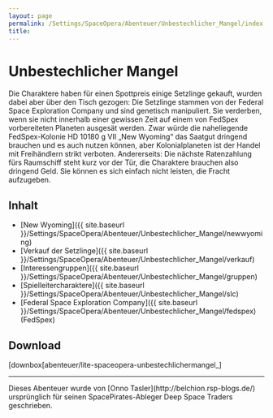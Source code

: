 ```yaml
---
layout: page
permalink: /Settings/SpaceOpera/Abenteuer/Unbestechlicher_Mangel/index
title: 
---
```


# Unbestechlicher Mangel

Die Charaktere haben für einen Spottpreis einige Setzlinge gekauft, wurden dabei aber über den Tisch gezogen: Die Setzlinge stammen von der Federal Space Exploration Company und sind genetisch manipuliert. Sie verderben, wenn sie nicht innerhalb einer gewissen Zeit auf einem von FedSpex vorbereiteten Planeten ausgesät werden. Zwar würde die naheliegende FedSpex-Kolonie HD 10180 g VII &bdquo;New Wyoming&ldquo; das Saatgut dringend brauchen und es auch nutzen können, aber Kolonialplaneten ist der Handel mit Freihändlern strikt verboten. Andererseits: Die nächste Ratenzahlung fürs Raumschiff steht kurz vor der Tür, die Charaktere brauchen also dringend Geld. Sie können es sich einfach nicht leisten, die Fracht aufzugeben.

## Inhalt

- [New Wyoming]({{ site.baseurl }}/Settings/SpaceOpera/Abenteuer/Unbestechlicher_Mangel/newwyoming)
- [Verkauf der Setzlinge]({{ site.baseurl }}/Settings/SpaceOpera/Abenteuer/Unbestechlicher_Mangel/verkauf)
- [Interessengruppen]({{ site.baseurl }}/Settings/SpaceOpera/Abenteuer/Unbestechlicher_Mangel/gruppen)
- [Spielleitercharaktere]({{ site.baseurl }}/Settings/SpaceOpera/Abenteuer/Unbestechlicher_Mangel/slc)
- [Federal Space Exploration Company]({{ site.baseurl }}/Settings/SpaceOpera/Abenteuer/Unbestechlicher_Mangel/fedspex) (FedSpex)

## Download

[downbox[abenteuer/lite-spaceopera-unbestechlichermangel_]

<hr/>
Dieses Abenteuer wurde von [Onno Tasler](http://belchion.rsp-blogs.de/) ursprünglich für seinen SpacePirates-Ableger Deep Space Traders geschrieben.

